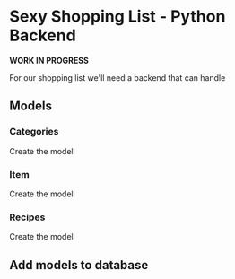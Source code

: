 # Sexy Shopping List - Python Backend

**WORK IN PROGRESS**

For our shopping list we'll need a backend that can handle 

## Models

### Categories

Create the model

### Item

Create the model

### Recipes

Create the model

## Add models to database
